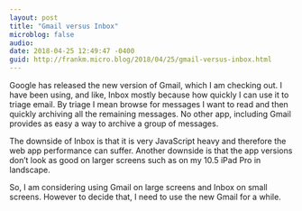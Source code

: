 ```yaml
---
layout: post
title: "Gmail versus Inbox"
microblog: false
audio: 
date: 2018-04-25 12:49:47 -0400
guid: http://frankm.micro.blog/2018/04/25/gmail-versus-inbox.html
---
```

Google has released the new version of Gmail, which I am checking out. I have been using, and like, Inbox mostly because how quickly I can use it to triage email. By triage I mean browse for messages I want to read and then quickly archiving all the remaining messages. No other app, including Gmail provides as easy a way to archive a group of messages. 

The downside of Inbox is that it is very JavaScript heavy and therefore the web app performance can suffer. Another downside is that the app versions don’t look as good on larger screens such as on my 10.5 iPad Pro in landscape. 

So, I am considering using Gmail on large screens and Inbox on small screens. However to decide that, I need to use the new Gmail for a while. 
